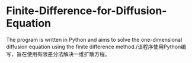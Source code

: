 # Finite-Difference-for-Diffusion-Equation
The program is written in Python and aims to solve the one-dimensional diffusion equation using the finite difference method./该程序使用Python编写，旨在使用有限差分法解决一维扩散方程。
